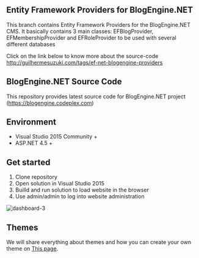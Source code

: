 ## Entity Framework Providers for BlogEngine.NET
This branch contains Entity Framework Providers for the BlogEngine.NET CMS. It basically contains 3 main classes: EFBlogProvider, EFMembershipProvider and EFRoleProvider to be used with several different databases

Click on the link below to know more about the source-code
http://guilhermesuzuki.com/tags/ef-net-blogengine-providers

## BlogEngine.NET Source Code
This repository provides latest source code for BlogEngine.NET project (https://blogengine.codeplex.com)

## Environment
  * Visual Studio 2015 Community +
  * ASP.NET 4.5 +

## Get started
  1. Clone repository
  2. Open solution in Visual Studio 2015
  3. Builld and run solution to load website in the browser
  4. Use admin/admin to log into website administration

![dashboard-3](https://cloud.githubusercontent.com/assets/1932785/11760070/0012f9d8-a052-11e5-84a8-e9097cb85f23.png)

## Themes
We will share everything about themes and how you can create your own theme on [This page](http://francis.bio/BlogEngine/).
